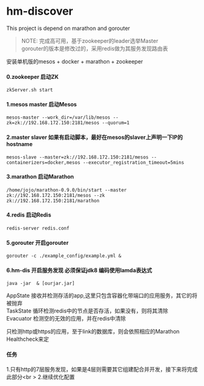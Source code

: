 # hm-discover
This project is depend on marathon and gorouter

> NOTE: 完成高可用，基于zookeeper的leader选举Master<br />
> gorouter的版本是修改过的，采用redis做为其服务发现路由表<br />

安装单机版的mesos + docker + marathon + zookeeper

#### 0.zookeeper 启动ZK
```
zkServer.sh start
```
#### 1.mesos master 启动Mesos
```
mesos-master --work_dir=/var/lib/mesos --zk=zk://192.168.172.150:2181/mesos --quorum=1
```
#### 2.master slaver 如果有启动脚本，最好在mesos的slaver上声明一下IP的hostname
```
mesos-slave --master=zk://192.168.172.150:2181/mesos --containerizers=docker,mesos --executor_registration_timeout=5mins
```
#### 3.marathon 启动Marathon
```
/home/jojo/marathon-0.9.0/bin/start --master zk://192.168.172.150:2181/mesos --zk zk://192.168.172.150:2181/marathon
```
#### 4.redis 启动Redis
```
redis-server redis.conf
```
#### 5.gorouter 开启gorouter
```
gorouter -c ./example_config/example.yml &
```
#### 6.hm-dis 开启服务发现 必须保证jdk8 编码使用lamda表达式
```
java -jar  & [ourjar.jar]
```
AppState 接收并检测存活的app,这里只包含容器化带端口的应用服务，其它的将被抛弃<br />
TaskState 循环检测redis中的节点是否存活，如果没有，则将其清除<br />
Evacuator 检测空的无效的应用，并在redis中清除<br />

只检测http或https的应用，至于link的数据库，则会依照相应的Marathon Healthcheck来定<br />

#### 任务
1.只有http的7层服务发现，如果是4层则需要其它组建配合并开发，接下来将完成此部分<br \>
2.继续优化配置
